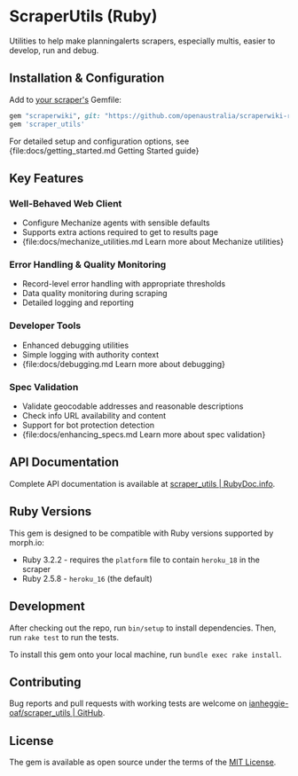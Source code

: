 ScraperUtils (Ruby)
===================

Utilities to help make planningalerts scrapers, especially multis, easier to develop, run and debug.

## Installation & Configuration

Add to [your scraper's](https://www.planningalerts.org.au/how_to_write_a_scraper) Gemfile:

```ruby
gem "scraperwiki", git: "https://github.com/openaustralia/scraperwiki-ruby.git", branch: "morph_defaults"
gem 'scraper_utils'
```

For detailed setup and configuration options,
see {file:docs/getting_started.md Getting Started guide}

## Key Features

### Well-Behaved Web Client

- Configure Mechanize agents with sensible defaults
- Supports extra actions required to get to results page
- {file:docs/mechanize_utilities.md Learn more about Mechanize utilities}

### Error Handling & Quality Monitoring

- Record-level error handling with appropriate thresholds
- Data quality monitoring during scraping
- Detailed logging and reporting

### Developer Tools

- Enhanced debugging utilities
- Simple logging with authority context
- {file:docs/debugging.md Learn more about debugging}

### Spec Validation

- Validate geocodable addresses and reasonable descriptions
- Check info URL availability and content
- Support for bot protection detection
- {file:docs/enhancing_specs.md Learn more about spec validation}

## API Documentation

Complete API documentation is available at [scraper_utils | RubyDoc.info](https://rubydoc.info/gems/scraper_utils).

## Ruby Versions

This gem is designed to be compatible with Ruby versions supported by morph.io:

* Ruby 3.2.2 - requires the `platform` file to contain `heroku_18` in the scraper
* Ruby 2.5.8 - `heroku_16` (the default)

## Development

After checking out the repo, run `bin/setup` to install dependencies.
Then, run `rake test` to run the tests.

To install this gem onto your local machine, run `bundle exec rake install`.

## Contributing

Bug reports and pull requests with working tests are welcome
on [ianheggie-oaf/scraper_utils | GitHub](https://github.com/ianheggie-oaf/scraper_utils).

## License

The gem is available as open source under the terms of the [MIT License](https://opensource.org/licenses/MIT).

